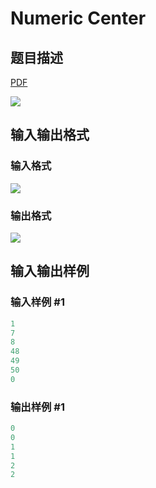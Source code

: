 # Numeric Center

## 题目描述

[problemUrl]: https://uva.onlinejudge.org/index.php?option=com_onlinejudge&Itemid=8&category=862&page=show_problem&problem=4774

[PDF](https://uva.onlinejudge.org/external/129/p12909.pdf)

![](https://cdn.luogu.com.cn/upload/vjudge_pic/UVA12909/3be320a318225bd5a051f9fdea9d4ec17866b987.png)

## 输入输出格式

### 输入格式

![](https://cdn.luogu.com.cn/upload/vjudge_pic/UVA12909/8603b46cded0333e85e2a64c22b989897b4ee44c.png)

### 输出格式

![](https://cdn.luogu.com.cn/upload/vjudge_pic/UVA12909/b3ee1de8aff9bd06ecca8930a457ba0fbbff8099.png)

## 输入输出样例

### 输入样例 #1

```cpp
1
7
8
48
49
50
0
```


### 输出样例 #1

```cpp
0
0
1
1
2
2
```


